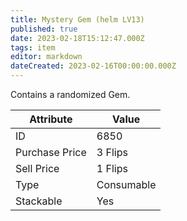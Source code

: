 ```yaml
---
title: Mystery Gem (helm LV13)
published: true
date: 2023-02-18T15:12:47.000Z
tags: item
editor: markdown
dateCreated: 2023-02-16T00:00:00.000Z
---
```


Contains a randomized Gem.

|Attribute|Value|
|-|-|
|ID|6850|
|Purchase Price|3 Flips|
|Sell Price|1 Flips|
|Type|Consumable|
|Stackable|Yes|

